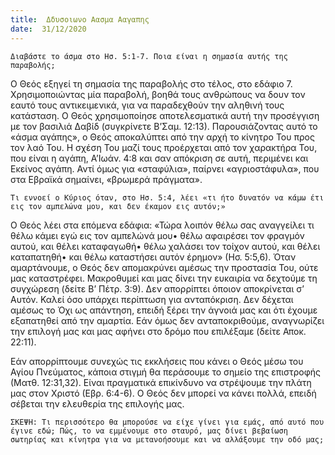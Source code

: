 ```yaml
---
title:  Δδυσοιωνο Αασμα Ααγαπης
date:  31/12/2020
---
```


`Διαβάστε το άσμα στο Ησ. 5:1-7. Ποια είναι η σημασία αυτής της παραβολής; `

Ο Θεός εξηγεί τη σημασία της παραβολής στο τέλος, στο εδάφιο 7. Χρησιμοποιώντας μία παραβολή, βοηθά τους ανθρώπους να δουν τον εαυτό τους αντικειμενικά, για να παραδεχθούν την αληθινή τους κατάσταση. Ο Θεός χρησιμοποίησε αποτελεσματικά αυτή την προσέγγιση με τον βασιλιά Δαβίδ (συγκρίνετε Β’Σαμ. 12:13). Παρουσιάζοντας αυτό το «άσμα αγάπης», ο Θεός αποκαλύπτει από την αρχή το κίνητρο Του προς τον λαό Του. Η σχέση Του μαζί τους προέρχεται από τον χαρακτήρα Του, που είναι η αγάπη, Α’Ιωάν. 4:8 και σαν απόκριση σε αυτή, περιμένει και Εκείνος αγάπη. Αντί όμως για «σταφύλια», παίρνει «αγριοστάφυλα», που στα Εβραϊκά σημαίνει, «βρωμερά πράγματα».

`Τι εννοεί ο Κύριος όταν, στο Ησ. 5:4, λέει «τι ήτο δυνατόν να κάμω έτι εις τον αμπελώνα μου, και δεν έκαμον εις αυτόν;»`

Ο Θεός λέει στα επόμενα εδάφια: «Τώρα λοιπόν θέλω σας αναγγείλει τι θέλω κάμει εγώ εις τον αμπελώνά μου• θέλω αφαιρέσει τον φραγμόν αυτού, και θέλει καταφαγωθή• θέλω χαλάσει τον τοίχον αυτού, και θέλει καταπατηθή• και θέλω καταστήσει αυτόν έρημον» (Ησ. 5:5,6). Όταν αμαρτάνουμε, ο Θεός δεν απομακρύνει αμέσως την προστασία Του, ούτε μας καταστρέφει. Μακροθυμεί και μας δίνει την ευκαιρία να δεχτούμε τη συγχώρεση (δείτε Β’ Πέτρ. 3:9). Δεν απορρίπτει όποιον αποκρίνεται σ’ Αυτόν. Καλεί όσο υπάρχει περίπτωση για ανταπόκριση. Δεν δέχεται αμέσως το Όχι ως απάντηση, επειδή ξέρει την άγνοιά μας και ότι έχουμε εξαπατηθεί από την αμαρτία. Εάν όμως δεν ανταποκριθούμε, αναγνωρίζει την επιλογή μας και μας αφήνει στο δρόμο που επιλέξαμε (δείτε Αποκ. 22:11).

Εάν απορρίπτουμε συνεχώς τις εκκλήσεις που κάνει ο Θεός μέσω του Αγίου Πνεύματος, κάποια στιγμή θα περάσουμε το σημείο της επιστροφής (Ματθ. 12:31,32). Είναι πραγματικά επικίνδυνο να στρέψουμε την πλάτη μας στον Χριστό (Εβρ. 6:4-6). Ο Θεός δεν μπορεί να κάνει πολλά, επειδή σέβεται την ελευθερία της επιλογής μας.

`ΣΚΕΨΗ: Τι περισσότερο θα μπορούσε να είχε γίνει για εμάς, από αυτό που έγινε εδώ; Πώς, το να εμμένουμε στο σταυρό, μας δίνει βεβαίωση σωτηρίας και κίνητρα για να μετανοήσουμε και να αλλάξουμε την οδό μας;`